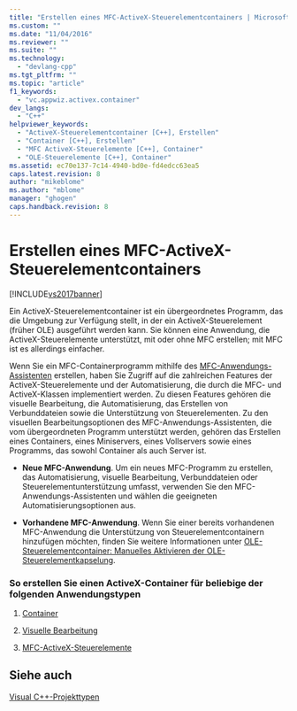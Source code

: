```yaml
---
title: "Erstellen eines MFC-ActiveX-Steuerelementcontainers | Microsoft Docs"
ms.custom: ""
ms.date: "11/04/2016"
ms.reviewer: ""
ms.suite: ""
ms.technology: 
  - "devlang-cpp"
ms.tgt_pltfrm: ""
ms.topic: "article"
f1_keywords: 
  - "vc.appwiz.activex.container"
dev_langs: 
  - "C++"
helpviewer_keywords: 
  - "ActiveX-Steuerelementcontainer [C++], Erstellen"
  - "Container [C++], Erstellen"
  - "MFC ActiveX-Steuerelemente [C++], Container"
  - "OLE-Steuerelemente [C++], Container"
ms.assetid: ec70e137-7c14-4940-bd0e-fd4edcc63ea5
caps.latest.revision: 8
author: "mikeblome"
ms.author: "mblome"
manager: "ghogen"
caps.handback.revision: 8
---
```

# Erstellen eines MFC-ActiveX-Steuerelementcontainers
[!INCLUDE[vs2017banner](../../assembler/inline/includes/vs2017banner.md)]

Ein ActiveX\-Steuerelementcontainer ist ein übergeordnetes Programm, das die Umgebung zur Verfügung stellt, in der ein ActiveX\-Steuerelement \(früher OLE\) ausgeführt werden kann.  Sie können eine Anwendung, die ActiveX\-Steuerelemente unterstützt, mit oder ohne MFC erstellen; mit MFC ist es allerdings einfacher.  
  
 Wenn Sie ein MFC\-Containerprogramm mithilfe des [MFC\-Anwendungs\-Assistenten](../../mfc/reference/mfc-application-wizard.md) erstellen, haben Sie Zugriff auf die zahlreichen Features der ActiveX\-Steuerelemente und der Automatisierung, die durch die MFC\- und ActiveX\-Klassen implementiert werden.  Zu diesen Features gehören die visuelle Bearbeitung, die Automatisierung, das Erstellen von Verbunddateien sowie die Unterstützung von Steuerelementen.  Zu den visuellen Bearbeitungsoptionen des MFC\-Anwendungs\-Assistenten, die vom übergeordneten Programm unterstützt werden, gehören das Erstellen eines Containers, eines Miniservers, eines Vollservers sowie eines Programms, das sowohl Container als auch Server ist.  
  
-   **Neue MFC\-Anwendung**.  Um ein neues MFC\-Programm zu erstellen, das Automatisierung, visuelle Bearbeitung, Verbunddateien oder Steuerelementunterstützung umfasst, verwenden Sie den MFC\-Anwendungs\-Assistenten und wählen die geeigneten Automatisierungsoptionen aus.  
  
-   **Vorhandene MFC\-Anwendung**.  Wenn Sie einer bereits vorhandenen MFC\-Anwendung die Unterstützung von Steuerelementcontainern hinzufügen möchten, finden Sie weitere Informationen unter [OLE\-Steuerelementcontainer: Manuelles Aktivieren der OLE\-Steuerelementkapselung](../../mfc/activex-control-containers-manually-enabling-activex-control-containment.md).  
  
### So erstellen Sie einen ActiveX\-Container für beliebige der folgenden Anwendungstypen  
  
1.  [Container](../../mfc/containers.md)  
  
2.  [Visuelle Bearbeitung](../../mfc/ole-mfc.md)  
  
3.  [MFC\-ActiveX\-Steuerelemente](../../mfc/mfc-activex-controls.md)  
  
## Siehe auch  
 [Visual C\+\+\-Projekttypen](../../ide/visual-cpp-project-types.md)